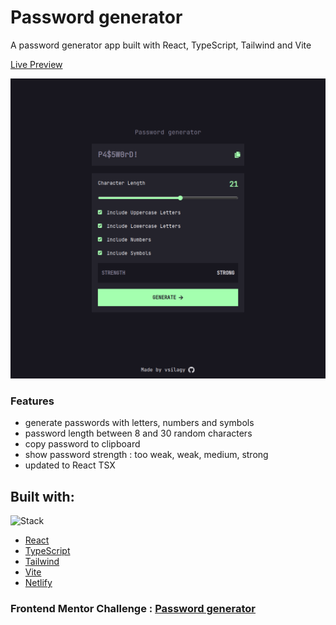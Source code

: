 # Password generator

A password generator app built with React, TypeScript, Tailwind and Vite

[Live Preview](https://password-generator-vs.netlify.app/)

![screenshot](./public/screenshot.png)

### Features

- generate passwords with letters, numbers and symbols
- password length between 8 and 30 random characters
- copy password to clipboard
- show password strength : too weak, weak, medium, strong
- updated to React TSX

## Built with:

![Stack](https://skills.thijs.gg/icons?i=react,typescript,tailwind,vite,netlify)

- [React](https://reactjs.org/)
- [TypeScript](https://www.typescriptlang.org/)
- [Tailwind](https://tailwindcss.com/)
- [Vite](https://vitejs.dev/)
- [Netlify](https://www.netlify.com/)

### Frontend Mentor Challenge : [Password generator](https://www.frontendmentor.io/challenges/password-generator-app-Mr8CLycqjh)
